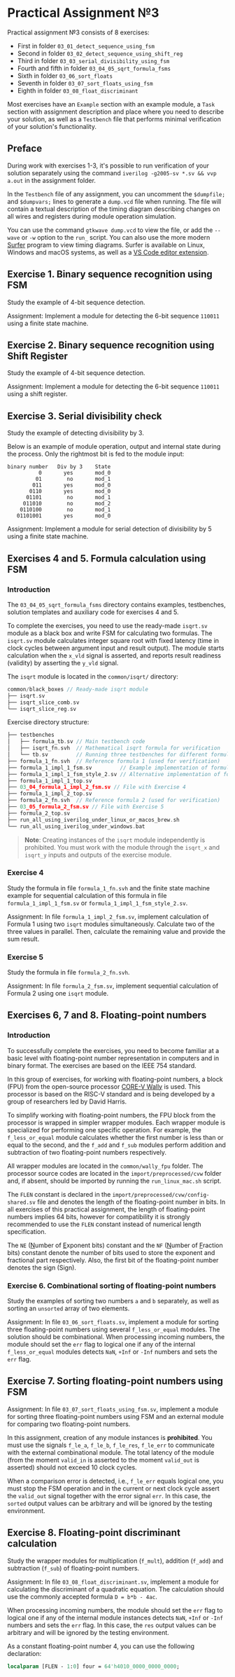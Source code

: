 # Practical Assignment №3

Practical assignment №3 consists of 8 exercises:

- First in folder `03_01_detect_sequence_using_fsm`
- Second in folder `03_02_detect_sequence_using_shift_reg`
- Third in folder `03_03_serial_divisibility_using_fsm`
- Fourth and fifth in folder `03_04_05_sqrt_formula_fsms`
- Sixth in folder `03_06_sort_floats`
- Seventh in folder `03_07_sort_floats_using_fsm`
- Eighth in folder `03_08_float_discriminant`

Most exercises have an `Example` section with an example module, a `Task` section with assignment description and place where you need to describe your solution, as well as a `Testbench` file that performs minimal verification of your solution's functionality.

## Preface

During work with exercises 1-3, it's possible to run verification of your solution separately using the command `iverilog -g2005-sv *.sv && vvp a.out` in the assignment folder.

In the `Testbench` file of any assignment, you can uncomment the `$dumpfile;` and `$dumpvars;` lines to generate a `dump.vcd` file when running. The file will contain a textual description of the timing diagram describing changes on all wires and registers during module operation simulation.

You can use the command `gtkwave dump.vcd` to view the file, or add the `--wave` or `-w` option to the `run_` script. You can also use the more modern [Surfer](https://surfer-project.org/) program to view timing diagrams. Surfer is available on Linux, Windows and macOS systems, as well as a [VS Code editor extension](https://marketplace.visualstudio.com/items?itemName=surfer-project.surfer).

## Exercise 1. Binary sequence recognition using FSM

Study the example of 4-bit sequence detection.

Assignment: Implement a module for detecting the 6-bit sequence `110011` using a finite state machine.

## Exercise 2. Binary sequence recognition using Shift Register

Study the example of 4-bit sequence detection.

Assignment: Implement a module for detecting the 6-bit sequence `110011` using a shift register.

## Exercise 3. Serial divisibility check

Study the example of detecting divisibility by 3.

Below is an example of module operation, output and internal state during the process. Only the rightmost bit is fed to the module input:
```
binary number   Div by 3    State
          0       yes       mod_0
         01        no       mod_1
        011       yes       mod_0
       0110       yes       mod_0
      01101        no       mod_1
     011010        no       mod_2
    0110100        no       mod_1
   01101001       yes       mod_0
```

Assignment: Implement a module for serial detection of divisibility by 5 using a finite state machine.

## Exercises 4 and 5. Formula calculation using FSM

### Introduction
The `03_04_05_sqrt_formula_fsms` directory contains examples, testbenches, solution templates and auxiliary code for exercises 4 and 5.

To complete the exercises, you need to use the ready-made `isqrt.sv` module as a black box and write FSM for calculating two formulas. The `isqrt.sv` module calculates integer square root with fixed latency (time in clock cycles between argument input and result output). The module starts calculation when the `x_vld` signal is asserted, and reports result readiness (validity) by asserting the `y_vld` signal.

The `isqrt` module is located in the `common/isqrt/` directory:

```c
common/black_boxes // Ready-made isqrt module
├── isqrt.sv
├── isqrt_slice_comb.sv
└── isqrt_slice_reg.sv
```

Exercise directory structure:

```c
├── testbenches
│   ├── formula_tb.sv // Main testbench code
│   ├── isqrt_fn.svh  // Mathematical isqrt formula for verification
│   └── tb.sv         // Running three testbenches for different formulas
├── formula_1_fn.svh  // Reference formula 1 (used for verification)
├── formula_1_impl_1_fsm.sv         // Example implementation of formula 1
├── formula_1_impl_1_fsm_style_2.sv // Alternative implementation of formula 1
├── formula_1_impl_1_top.sv
├── 03_04_formula_1_impl_2_fsm.sv // File with Exercise 4
├── formula_1_impl_2_top.sv
├── formula_2_fn.svh  // Reference formula 2 (used for verification)
├── 03_05_formula_2_fsm.sv // File with Exercise 5
├── formula_2_top.sv
├── run_all_using_iverilog_under_linux_or_macos_brew.sh
└── run_all_using_iverilog_under_windows.bat
```

> **Note**: Creating instances of the `isqrt` module independently is prohibited. You must work with the module through the `isqrt_x` and `isqrt_y` inputs and outputs of the exercise module.

### Exercise 4

Study the formula in file `formula_1_fn.svh` and the finite state machine example for sequential calculation of this formula in file `formula_1_impl_1_fsm.sv` or `formula_1_impl_1_fsm_style_2.sv`.

Assignment:
In file `formula_1_impl_2_fsm.sv`, implement calculation of Formula 1 using two `isqrt` modules simultaneously. Calculate two of the three values in parallel. Then, calculate the remaining value and provide the sum result.

### Exercise 5

Study the formula in file `formula_2_fn.svh`.

Assignment:
In file `formula_2_fsm.sv`, implement sequential calculation of Formula 2 using one `isqrt` module.

## Exercises 6, 7 and 8. Floating-point numbers

### Introduction

To successfully complete the exercises, you need to become familiar at a basic level with floating-point number representation in computers and in binary format. The exercises are based on the IEEE 754 standard.

In this group of exercises, for working with floating-point numbers, a block (FPU) from the open-source processor [CORE-V Wally](https://github.com/openhwgroup/cvw) is used. This processor is based on the RISC-V standard and is being developed by a group of researchers led by David Harris.

To simplify working with floating-point numbers, the FPU block from the processor is wrapped in simpler wrapper modules. Each wrapper module is specialized for performing one specific operation. For example, the `f_less_or_equal` module calculates whether the first number is less than or equal to the second, and the `f_add` and `f_sub` modules perform addition and subtraction of two floating-point numbers respectively.

All wrapper modules are located in the `common/wally_fpu` folder. The processor source codes are located in the `import/preprocessed/cvw` folder and, if absent, should be imported by running the `run_linux_mac.sh` script.

The `FLEN` constant is declared in the `import/preprocessed/cvw/config-shared.sv` file and denotes the length of the floating-point number in bits. In all exercises of this practical assignment, the length of floating-point numbers implies 64 bits, however for compatibility it is strongly recommended to use the `FLEN` constant instead of numerical length specification.

The `NE` (<u>N</u>umber of <u>E</u>xponent bits) constant and the `NF` (<u>N</u>umber of <u>F</u>raction bits) constant denote the number of bits used to store the exponent and fractional part respectively. Also, the first bit of the floating-point number denotes the sign (Sign).

### Exercise 6. Combinational sorting of floating-point numbers

Study the examples of sorting two numbers `a` and `b` separately, as well as sorting an `unsorted` array of two elements.

Assignment:
In file `03_06_sort_floats.sv`, implement a module for sorting three floating-point numbers using several `f_less_or_equal` modules. The solution should be combinational. When processing incoming numbers, the module should set the `err` flag to logical one if any of the internal `f_less_or_equal` modules detects `NaN`, `+Inf` or `-Inf` numbers and sets the `err` flag.

## Exercise 7. Sorting floating-point numbers using FSM

Assignment:
In file `03_07_sort_floats_using_fsm.sv`, implement a module for sorting three floating-point numbers using FSM and an external module for comparing two floating-point numbers.

In this assignment, creation of any module instances is **prohibited**. You must use the signals `f_le_a`, `f_le_b`, `f_le_res`, `f_le_err` to communicate with the external combinational module. The total latency of the module (from the moment `valid_in` is asserted to the moment `valid_out` is asserted) should not exceed 10 clock cycles.

When a comparison error is detected, i.e., `f_le_err` equals logical one, you must stop the FSM operation and in the current or next clock cycle assert the `valid_out` signal together with the error signal `err`. In this case, the `sorted` output values can be arbitrary and will be ignored by the testing environment.

## Exercise 8. Floating-point discriminant calculation

Study the wrapper modules for multiplication (`f_mult`), addition (`f_add`) and subtraction (`f_sub`) of floating-point numbers.

Assignment:
In file `03_08_float_discriminant.sv`, implement a module for calculating the discriminant of a quadratic equation. The calculation should use the commonly accepted formula `D = b*b - 4ac`.

When processing incoming numbers, the module should set the `err` flag to logical one if any of the internal module instances detects `NaN`, `+Inf` or `-Inf` numbers and sets the `err` flag. In this case, the `res` output values can be arbitrary and will be ignored by the testing environment.

As a constant floating-point number 4, you can use the following declaration:

```systemverilog
localparam [FLEN - 1:0] four = 64'h4010_0000_0000_0000;
```